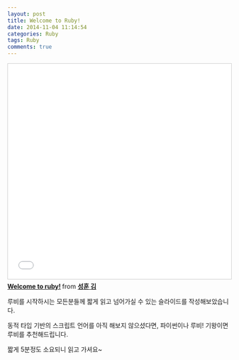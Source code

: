 ```yaml
---
layout: post
title: Welcome to Ruby!
date: 2014-11-04 11:14:54
categories: Ruby
tags: Ruby
comments: true
---
```



<iframe src="//www.slideshare.net/slideshow/embed_code/key/GWqLcCjo8ifU8Y" width="595" height="485" frameborder="0" marginwidth="0" marginheight="0" scrolling="no" style="border:1px solid #CCC; border-width:1px; margin-bottom:5px; max-width: 100%;" allowfullscreen> </iframe> <div style="margin-bottom:5px"> <strong> <a href="//www.slideshare.net/elky84/welcome-to-ruby-41104621" title="Welcome to ruby!" target="_blank">Welcome to ruby!</a> </strong> from <strong><a target="_blank" href="//www.slideshare.net/elky84">성훈 김</a></strong> </div>

루비를 시작하시는 모든분들께 짧게 읽고 넘어가실 수 있는 슬라이드를 작성해보았습니다.

동적 타입 기반의 스크립트 언어를 아직 해보지 않으셨다면, 파이썬이나 루비! 기왕이면 루비를 추천해드립니다.

짧게 5분정도 소요되니 읽고 가셔요~

